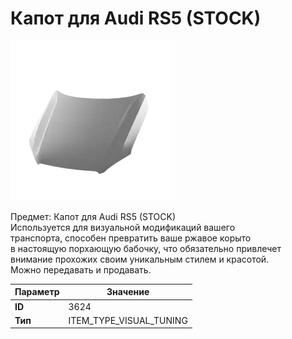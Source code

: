 # Капот для Audi RS5 (STOCK)

![Item Image](../img/3624.webp?raw=true)

Предмет: Капот для Audi RS5 (STOCK)<br>Используется для визуальной модификаций вашего<br>транспорта, способен превратить ваше ржавое корыто<br>в настоящую порхающую бабочку, что обязательно привлечет<br>внимание прохожих своим уникальным стилем и красотой.<br>Можно передавать и продавать.


| Параметр | Значение |
|----------|----------|
| **ID** | 3624 |
| **Тип** | ITEM_TYPE_VISUAL_TUNING |

